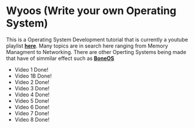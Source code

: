 # Wyoos (Write your own Operating System)

This is a Operating System Development tutorial that is currently a youtube playlist [**here**](https://www.youtube.com/watch?v=1rnA6wpF0o4&list=PLHh55M_Kq4OApWScZyPl5HhgsTJS9MZ6M).
Many topics are in search here ranging from Memory Managment to Networking. There are other Operting Systems being made that have of
simmilar effect such as [**BoneOS**](https://github.com/Bone-Project/BoneOS)

* Video 1 Done!
* Video 1B Done!
* Video 2 Done!
* Video 3 Done!
* Video 4 Done!
* Video 5 Done!
* Video 6 Done!
* Video 7 Done!
* Video 8 Done!

